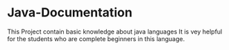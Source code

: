 # Java-Documentation
This Project contain basic knowledge about java languages 
 It is vey helpful for the students who are complete beginners in this language.
